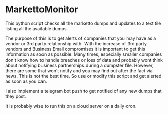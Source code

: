 # MarkettoMonitor
This python script checks all the marketto dumps and updates to a text tile listing all the available dumps. 

The purpose of this is to get alerts of companies that you may have as a vendor or 3rd party relationship with. With the increase of 3rd party vendors and Business Email compromises it is important to get this information as soon as possible. Many times, especially smaller companies don't know how to handle breaches or loss of data and probably wont think about notifying business partnerships during a dumpster file. However, there are some that won't notify and you may find out after the fact via news. This is not the best time. So use or modify this script and get alerted as soon as you can. 

I also implement a telegram bot push to get notified of any new dumps that they post. 

It is probably wise to run this on a cloud server on a daily cron. 



